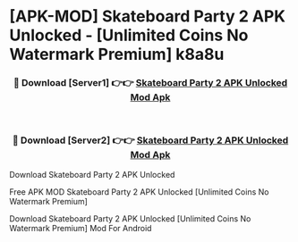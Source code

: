 # [APK-MOD] Skateboard Party 2 APK Unlocked - [Unlimited Coins No Watermark Premium] k8a8u



<div align="center">
<h3>🔴 Download [Server1] 👉👉 <a href="https://momento.my/?title=Skateboard_Party_2_APK_Unlocked">Skateboard Party 2 APK Unlocked Mod Apk</a></h3><br>

<h3>🔴 Download [Server2] 👉👉 <a href="https://momento.my/?title=Skateboard_Party_2_APK_Unlocked">Skateboard Party 2 APK Unlocked Mod Apk</a></h3>
</div>



Download Skateboard Party 2 APK Unlocked 

Free APK MOD Skateboard Party 2 APK Unlocked [Unlimited Coins No Watermark Premium]

Download Skateboard Party 2 APK Unlocked [Unlimited Coins No Watermark Premium] Mod For Android
